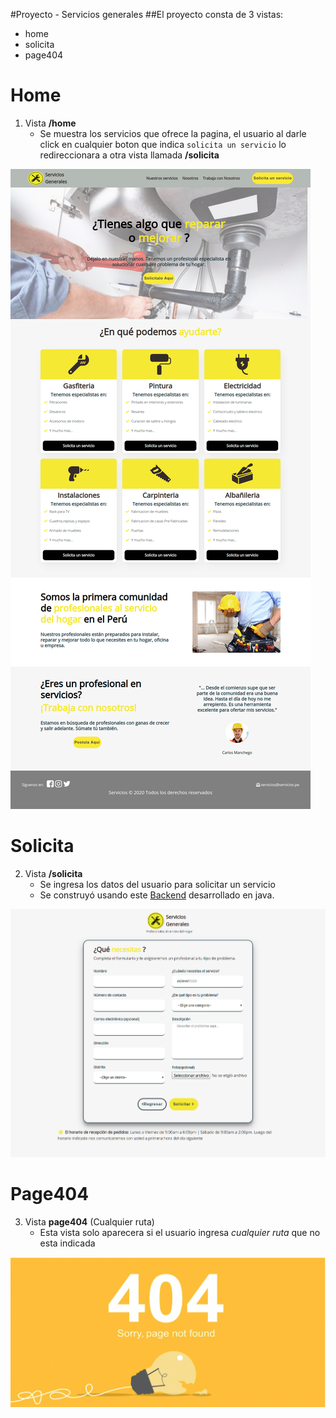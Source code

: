 
#Proyecto - Servicios generales
##El proyecto consta de 3 vistas:
- home
- solicita
- page404

# Home
1. Vista **/home** 
   - Se muestra los servicios que ofrece la pagina, el usuario al darle click en cualquier boton que indica `solicita un servicio` lo redireccionara a otra vista llamada **/solicita**
   
![Home](Home)



# Solicita
2. Vista **/solicita** 
   - Se ingresa los datos del usuario para solicitar un servicio 
   - Se construyó usando este [Backend](https://github.com/VanessaMMH/Backend) desarrollado en java.

![Solicita](Solicita.png)


# Page404
3. Vista **page404** (Cualquier ruta)
   - Esta vista solo aparecera si el usuario ingresa *cualquier ruta* que no esta indicada
   
![Page404](Page404.png)
